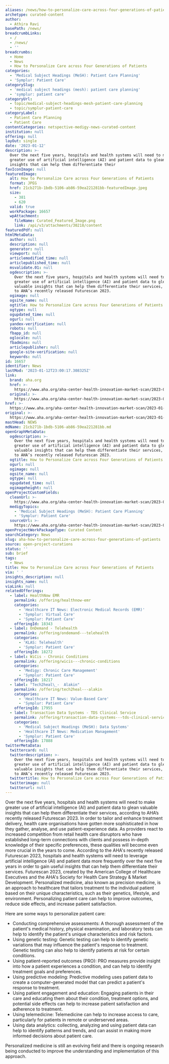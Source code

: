 ```yaml
---
aliases: /news/how-to-personalize-care-across-four-generations-of-patients
archetype: curated-content
author:
  - Athira Ravi
basePath: /news/
breadcrumbLinks:
  - /
  - /news/
  - ''
breadcrumbs:
  - Home
  - News
  - How to Personalize Care across Four Generations of Patients
categories:
  - 'Medical Subject Headings (MeSH): Patient Care Planning'
  - 'Symplur: Patient Care'
categorySlug:
  - 'medical subject headings (mesh): patient care planning'
  - 'symplur: patient care'
categoryUrl:
  - topic/medical-subject-headings-mesh-patient-care-planning
  - topic/symplur-patient-care
categoryLabel:
  - Patient Care Planning
  - Patient Care
contentCategories: netspective-medigy-news-curated-content
institution: null
offering: null
layOut: single
date: '2023-01-12'
description: >-
  Over the next five years, hospitals and health systems will need to make
  greater use of artificial intelligence (AI) and patient data to glean valuable
  insights that can help them differentiate their 
favIconImage: null
featuredImage:
  alt: How to Personalize Care across Four Generations of Patients
  format: JPEG
  href: 21cb271b-1bdb-5106-ab86-59ea221281bb-featuredImage.jpeg
  size:
    - 381
    - 620
  valid: true
  workPackage: 16657
  wpAttachment:
    fileName: Curated_Featured_Image.png
    link: /api/v3/attachments/30218/content
featuredPdf: null
htmlMetaData:
  author: null
  description: null
  generator: null
  viewport: null
  articlemodified_time: null
  articlepublished_time: null
  msvalidate.01: null
  ogdescription: >-
    Over the next five years, hospitals and health systems will need to make
    greater use of artificial intelligence (AI) and patient data to glean
    valuable insights that can help them differentiate their services, according
    to AHA’s recently released Futurescan 2023.
  ogimage: null
  ogsite_name: null
  ogtitle: How to Personalize Care across Four Generations of Patients | AHA
  ogtype: null
  ogupdated_time: null
  ogurl: null
  yandex-verification: null
  robots: null
  fbapp_id: null
  oglocale: null
  fbadmins: null
  articlepublisher: null
  google-site-verification: null
  keywords: null
id: 16657
identifier: News
lastMod: '2023-01-12T23:00:17.308325Z'
link:
  brand: aha.org
  href: >-
    https://www.aha.org/aha-center-health-innovation-market-scan/2023-01-10-how-personalize-care-across-four-generations-patients
  original: >-
    https://www.aha.org/aha-center-health-innovation-market-scan/2023-01-10-how-personalize-care-across-four-generations-patients
href: >-
  https://www.aha.org/aha-center-health-innovation-market-scan/2023-01-10-how-personalize-care-across-four-generations-patients
original: >-
  https://www.aha.org/aha-center-health-innovation-market-scan/2023-01-10-how-personalize-care-across-four-generations-patients
mastHead: NEWS
mdName: 21cb271b-1bdb-5106-ab86-59ea221281bb.md
openGraphMetaData:
  ogdescription: >-
    Over the next five years, hospitals and health systems will need to make
    greater use of artificial intelligence (AI) and patient data to glean
    valuable insights that can help them differentiate their services, according
    to AHA’s recently released Futurescan 2023.
  ogtitle: How to Personalize Care across Four Generations of Patients | AHA
  ogurl: null
  ogimage: null
  ogsite_name: null
  ogtype: null
  ogupdated_time: null
  ogimageheight: null
openProjectCustomFields:
  cleanUrl: >-
    https://www.aha.org/aha-center-health-innovation-market-scan/2023-01-10-how-personalize-care-across-four-generations-patients
  medigyTopics:
    - 'Medical Subject Headings (MeSH): Patient Care Planning'
    - 'Symplur: Patient Care'
  sourceUrl: >-
    https://www.aha.org/aha-center-health-innovation-market-scan/2023-01-10-how-personalize-care-across-four-generations-patients
openProjectWorkPackageType: Curated Content
searchCategory: News
slug: aha-how-to-personalize-care-across-four-generations-of-patients
source: open-project-curations
status: ''
sub: brief
tags:
  - News
title: How to Personalize Care across Four Generations of Patients
via: ' '
insights_description: null
insights_name: null
viaLink: null
relatedOfferings:
  - label: HealthNow EMR
    permalink: /offering/healthnow-emr
    categories:
      - 'Healthcare IT News: Electronic Medical Records (EMR)'
      - 'Symplur: Virtual Care'
      - 'Symplur: Patient Care'
    offeringId: 18343
  - label: OnDemand - Telehealth
    permalink: /offering/ondemand---telehealth
    categories:
      - 'KLAS: Telehealth'
      - 'Symplur: Patient Care'
    offeringId: 18272
  - label: WiCis - Chronic Conditions
    permalink: /offering/wicis---chronic-conditions
    categories:
      - 'Medigy: Chronic Care Management'
      - 'Symplur: Patient Care'
    offeringId: 18217
  - label: "Tech2heal\_-  Alakin"
    permalink: /offering/tech2heal---alakin
    categories:
      - 'Healthcare IT News: Value-Based Care'
      - 'Symplur: Patient Care'
    offeringId: 17955
  - label: Transaction Data Systems - TDS Clinical Service
    permalink: /offering/transaction-data-systems---tds-clinical-service
    categories:
      - 'Medical Subject Headings (MeSH): Data Systems'
      - 'Healthcare IT News: Medication Management'
      - 'Symplur: Patient Care'
    offeringId: 17888
twitterMetaData:
  twittercard: null
  twitterdescription: >-
    Over the next five years, hospitals and health systems will need to make
    greater use of artificial intelligence (AI) and patient data to glean
    valuable insights that can help them differentiate their services, according
    to AHA’s recently released Futurescan 2023.
  twittertitle: How to Personalize Care across Four Generations of Patients | AHA
  twitterimage: null
  twitterurl: null
---
```

<p>Over the next five years, hospitals and health systems will need to make greater use of artificial intelligence (AI) and patient data to glean valuable insights that can help them differentiate their services, according to AHA’s recently released Futurescan 2023. In order to tailor and enhance treatment delivery, health care organisations have gotten more sophisticated in how they gather, analyse, and use patient-experience data. As providers react to increased competition from retail health care disruptors who have established long-term connections with clients and possess in-depth knowledge of their specific preferences, these qualities will become even more crucial in the years to come. According to the AHA's recently released Futurescan 2023, hospitals and health systems will need to leverage artificial intelligence (AI) and patient data more frequently over the next five years in order to gain useful insights that can help them differentiate their services. Futurescan 2023, created by the American College of Healthcare Executives and the AHA's Society for Health Care Strategy &amp; Market Development.&nbsp;Personalized medicine, also known as precision medicine, is an approach to healthcare that tailors treatment to the individual patient based on their unique characteristics, such as their genetics, lifestyle, and environment. Personalizing patient care can help to improve outcomes, reduce side effects, and increase patient satisfaction.&nbsp;</p><p>Here are some ways to personalize patient care:</p><ul><li>Conducting comprehensive assessments: A thorough assessment of the patient's medical history, physical examination, and laboratory tests can help to identify the patient's unique characteristics and risk factors.</li><li>Using genetic testing: Genetic testing can help to identify genetic variations that may influence the patient's response to treatment. Genetic testing can also help to identify patients at risk for certain conditions.</li><li>Using patient-reported outcomes (PRO): PRO measures provide insight into how a patient experiences a condition, and can help to identify treatment goals and preferences.</li><li>Using predictive modeling: Predictive modeling uses patient data to create a computer-generated model that can predict a patient's response to treatment.</li><li>Using patient engagement and education: Engaging patients in their care and educating them about their condition, treatment options, and potential side effects can help to increase patient satisfaction and adherence to treatment.</li><li>Using telemedicine: Telemedicine can help to increase access to care, particularly for patients in remote or underserved areas.</li><li>Using data analytics: collecting, analyzing and using patient data can help to identify patterns and trends, and can assist in making more informed decisions about patient care.</li></ul><p>Personalized medicine is still an evolving field and there is ongoing research being conducted to improve the understanding and implementation of this approach.</p><p>&nbsp;</p>